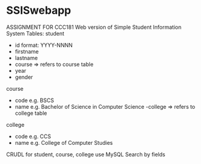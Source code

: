 # SSISwebapp

ASSIGNMENT FOR CCC181
Web version of Simple Student Information System
Tables:
student
- id  format: YYYY-NNNN
- firstname
- lastname
- course => refers to course table
- year
- gender

course
- code  e.g. BSCS
- name e.g. Bachelor of Science in Computer Science
-college => refers to college table

college
- code e.g. CCS
- name e.g. College of Computer Studies

CRUDL for student, course, college
use MySQL
Search by fields
